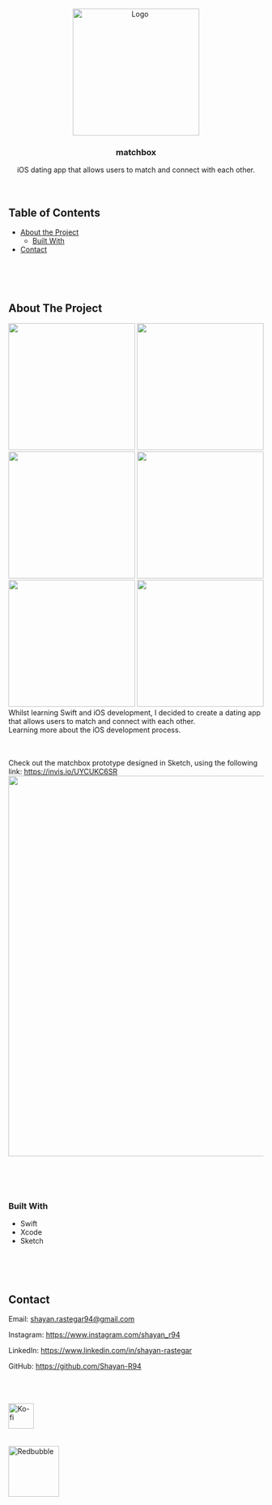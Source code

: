 <!-- PROJECT LOGO -->
<br />
<p align="center">
  <a href="https://github.com/Shayan-R94/matchbox-for-iOS">
    <img src="https://user-images.githubusercontent.com/26175544/72249956-6c169b00-35f2-11ea-97fc-f9239621ab49.png" alt="Logo" width="250" height="auto">
  </a>

  <h3 align="center">matchbox</h3>

  <p align="center">
    iOS dating app that allows users to match and connect with each other.
    <br />
    <br />
    <br />
  </p>
</p>

<!-- TABLE OF CONTENTS -->

## Table of Contents

- [About the Project](#about-the-project)
  - [Built With](#built-with)
- [Contact](#contact)

<br />
<br />
<br />

<!-- ABOUT THE PROJECT -->

## About The Project

<span>
  <img src="https://user-images.githubusercontent.com/26175544/72290831-f89e7900-3645-11ea-93cf-4d45d2dbafcb.gif" width="250" height="auto">
  <img src="https://user-images.githubusercontent.com/26175544/72287803-a35f6900-363f-11ea-9586-387460af4d10.png" width="250" height="auto">
  <img src="https://user-images.githubusercontent.com/26175544/72287850-b114ee80-363f-11ea-8d6c-4e6641f7dbec.png" width="250" height="auto">
</span>
<span>
  <img src="https://user-images.githubusercontent.com/26175544/72287903-cd189000-363f-11ea-9fbe-d697d7d324e1.png" width="250" height="auto">
  <img src="https://user-images.githubusercontent.com/26175544/72287940-e02b6000-363f-11ea-8a18-e2c689c086dd.png" width="250" height="auto">
  <img src="https://user-images.githubusercontent.com/26175544/72287984-f89b7a80-363f-11ea-9839-219aeea70969.png" width="250" height="auto">
</span>
<br />
Whilst learning Swift and iOS development, I decided to create a dating app that allows users to match and connect with each other.
<br />
Learning more about the iOS development process.

<br />
<br />
<br />

Check out the matchbox prototype designed in Sketch, using the following link: https://invis.io/UYCUKC6SR
<img src="https://user-images.githubusercontent.com/26175544/28847919-e12a299e-7708-11e7-96fb-56cb173bf990.PNG" width="750" height="auto">

<br />
<br />
<br />

### Built With

- []() Swift
- []() Xcode
- []() Sketch

<br />
<br />
<br />

<!-- CONTACT -->

## Contact

Email: shayan.rastegar94@gmail.com

Instagram: https://www.instagram.com/shayan_r94

LinkedIn: https://www.linkedin.com/in/shayan-rastegar

GitHub: https://github.com/Shayan-R94

<br />
<br />
<br />

<a href="https://ko-fi.com/shayan_r">
    <img src="https://cdn.ko-fi.com/cdn/kofi5.png" alt="Ko-fi" width="auto" height="50">
</a>

<br />
<br />
<br />

<a href="Shayan-R.redbubble.com">
    <img src="https://d1ielco78gv5pf.cloudfront.net/assets/75x75-Brandmark-Transparent-5914f9388de7f61a2e2fb260ed39145a5719139b6559762350135c21771f12c0.png" alt="Redbubble" width="auto" height="100">
</a>
